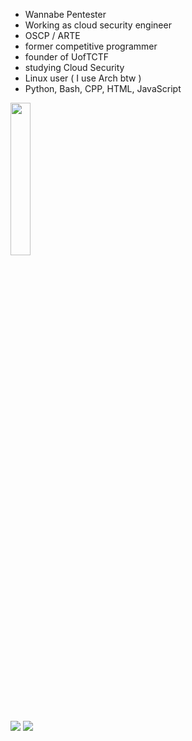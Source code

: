 - Wannabe Pentester
- Working as cloud security engineer
- OSCP / ARTE
- former competitive programmer
- founder of UofTCTF
- studying Cloud Security 
- Linux user ( I use Arch btw )
- Python, Bash, CPP, HTML, JavaScript

<img src="https://templates.images.credential.net/1644595125124808271808325719972.png" width="25%" height="25%" />

![](https://www.hackthebox.eu/badge/image/402227)
![](https://training.hacktricks.xyz/static/media/ARTE_CAN.6976723e738a8da345be.png)
